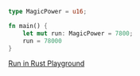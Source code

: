 ```rust
type MagicPower = u16;

fn main() {
	let mut run: MagicPower = 7800;
    run = 78000
}
```
[Run in Rust Playground](https://gist.github.com/rust-play/32e4d35b824c38318668484c5fc82432&version=stable&mode=debug&edition=2021)

